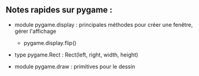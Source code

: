 ## Notes rapides sur pygame : 
- module pygame.display : principales méthodes pour créer une fenêtre, gérer l'affichage
	- pygame.display.flip()


- type pygame.Rect : Rect(left, right, width, height)

- module pygame.draw : primitives pour le dessin
